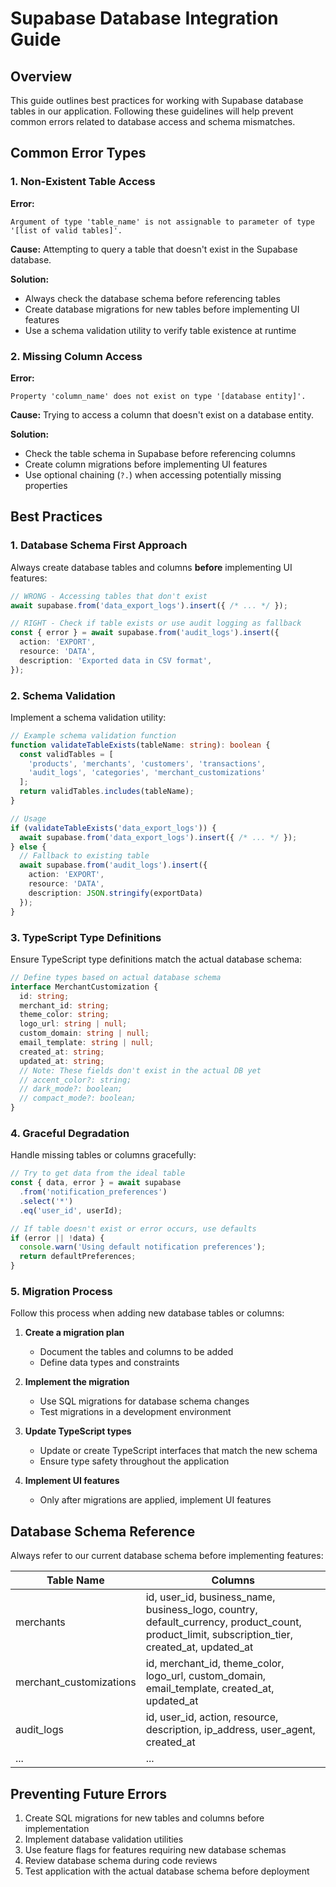 
# Supabase Database Integration Guide

## Overview

This guide outlines best practices for working with Supabase database tables in our application. Following these guidelines will help prevent common errors related to database access and schema mismatches.

## Common Error Types

### 1. Non-Existent Table Access

**Error:**
```
Argument of type 'table_name' is not assignable to parameter of type '[list of valid tables]'.
```

**Cause:** Attempting to query a table that doesn't exist in the Supabase database.

**Solution:**
- Always check the database schema before referencing tables
- Create database migrations for new tables before implementing UI features
- Use a schema validation utility to verify table existence at runtime

### 2. Missing Column Access

**Error:**
```
Property 'column_name' does not exist on type '[database entity]'.
```

**Cause:** Trying to access a column that doesn't exist on a database entity.

**Solution:**
- Check the table schema in Supabase before referencing columns
- Create column migrations before implementing UI features
- Use optional chaining (`?.`) when accessing potentially missing properties

## Best Practices

### 1. Database Schema First Approach

Always create database tables and columns **before** implementing UI features:

```typescript
// WRONG - Accessing tables that don't exist
await supabase.from('data_export_logs').insert({ /* ... */ });

// RIGHT - Check if table exists or use audit logging as fallback
const { error } = await supabase.from('audit_logs').insert({
  action: 'EXPORT',
  resource: 'DATA',
  description: 'Exported data in CSV format',
});
```

### 2. Schema Validation

Implement a schema validation utility:

```typescript
// Example schema validation function
function validateTableExists(tableName: string): boolean {
  const validTables = [
    'products', 'merchants', 'customers', 'transactions', 
    'audit_logs', 'categories', 'merchant_customizations'
  ];
  return validTables.includes(tableName);
}

// Usage
if (validateTableExists('data_export_logs')) {
  await supabase.from('data_export_logs').insert({ /* ... */ });
} else {
  // Fallback to existing table
  await supabase.from('audit_logs').insert({ 
    action: 'EXPORT',
    resource: 'DATA',
    description: JSON.stringify(exportData)
  });
}
```

### 3. TypeScript Type Definitions

Ensure TypeScript type definitions match the actual database schema:

```typescript
// Define types based on actual database schema
interface MerchantCustomization {
  id: string;
  merchant_id: string;
  theme_color: string;
  logo_url: string | null;
  custom_domain: string | null;
  email_template: string | null;
  created_at: string;
  updated_at: string;
  // Note: These fields don't exist in the actual DB yet
  // accent_color?: string;
  // dark_mode?: boolean;
  // compact_mode?: boolean;
}
```

### 4. Graceful Degradation

Handle missing tables or columns gracefully:

```typescript
// Try to get data from the ideal table
const { data, error } = await supabase
  .from('notification_preferences')
  .select('*')
  .eq('user_id', userId);

// If table doesn't exist or error occurs, use defaults
if (error || !data) {
  console.warn('Using default notification preferences');
  return defaultPreferences;
}
```

### 5. Migration Process

Follow this process when adding new database tables or columns:

1. **Create a migration plan**
   - Document the tables and columns to be added
   - Define data types and constraints

2. **Implement the migration**
   - Use SQL migrations for database schema changes
   - Test migrations in a development environment

3. **Update TypeScript types**
   - Update or create TypeScript interfaces that match the new schema
   - Ensure type safety throughout the application

4. **Implement UI features**
   - Only after migrations are applied, implement UI features

## Database Schema Reference

Always refer to our current database schema before implementing features:

| Table Name | Columns |
|------------|---------|
| merchants | id, user_id, business_name, business_logo, country, default_currency, product_count, product_limit, subscription_tier, created_at, updated_at |
| merchant_customizations | id, merchant_id, theme_color, logo_url, custom_domain, email_template, created_at, updated_at |
| audit_logs | id, user_id, action, resource, description, ip_address, user_agent, created_at |
| ... | ... |

## Preventing Future Errors

1. Create SQL migrations for new tables and columns before implementation
2. Implement database validation utilities
3. Use feature flags for features requiring new database schemas
4. Review database schema during code reviews
5. Test application with the actual database schema before deployment

